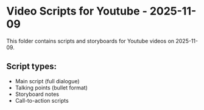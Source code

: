 # Video Scripts for Youtube - 2025-11-09

This folder contains scripts and storyboards for Youtube videos on 2025-11-09.

## Script types:
- Main script (full dialogue)
- Talking points (bullet format)
- Storyboard notes
- Call-to-action scripts
